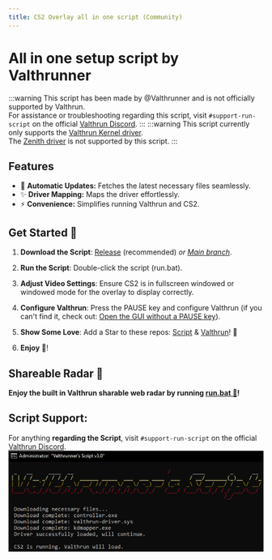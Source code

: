 ```yaml
---
title: CS2 Overlay all in one script (Community)
---
```


# All in one setup script by Valthrunner

:::warning
This script has been made by @Valthrunner and is not officially supported by Valthrun.  
For assistance or troubleshooting regarding this script, visit `#support-run-script` on the official [Valthrun Discord](https://discord.gg/ecKbpAPW5T).
:::
:::warning
This script currently only supports the [Valthrun Kernel driver](../driver/kernel/).  
The [Zenith driver](../driver/zenith) is not supported by this script.
:::

## Features

- :rocket: **Automatic Updates:** Fetches the latest necessary files seamlessly.
- :sparkles: **Driver Mapping:** Maps the driver effortlessly.
- ⚡ **Convenience:** Simplifies running Valthrun and CS2.

## Get Started :rocket:

1. **Download the Script**: [Release](https://github.com/valthrunner/Valthrun/releases/latest/download/run.bat) (recommended) _or [Main branch](https://github.com/valthrunner/Valthrun/raw/main/run.bat)_.

2. **Run the Script**: Double-click the script (run.bat).

3. **Adjust Video Settings**: Ensure CS2 is in fullscreen windowed or windowed mode for the overlay to display correctly.

4. **Configure Valthrun**: Press the PAUSE key and configure Valthrun (if you can't find it, check out: [Open the GUI without a PAUSE key](../../troubleshooting/overlay/pause_key)).

5. **Show Some Love**: Add a Star to these repos: [Script](https://github.com/valthrunner/Valthrun) & [Valthrun](https://github.com/Valthrun/Valthrun)! :star2:

6. **Enjoy** :tada:!

## Shareable Radar 📡

**Enjoy the built in Valthrun sharable web radar by running [run.bat 🎉](https://github.com/valthrunner/Valthrun/releases/latest/download/run.bat)!**

## Script Support:

For anything **regarding the Script**, visit `#support-run-script` on the official [Valthrun Discord](https://discord.gg/ecKbpAPW5T).
![image](../_media/showcase_valthrunners_script.png)
